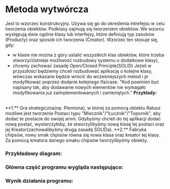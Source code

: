 # Metoda wytwórcza

Jest to wzorzec konstrukcyjny. Używa się go do określenia intrefejsu w celu tworzenia obiektów. Podklasy zajmują się tworzeniem obiektów. We wzorcu występują dwie ogólne klasy lub interfejsy, które definiują typ zasobów (Producty) oraz sposób ich tworzenia (Creator).
Wzorzec ten stosuje się, gdy:
- w klasie nie można z góry ustalić wszystkich klas obiektów, które trzeba stworzyć(istnieje możliwość rozbudowy systemu o dodatkowe klasy),
- chcemy zachować zasadę Open/Closed Principle(SOLID)
Jeżeli w przyszłości będziemy chceli rozbudować aplikację o kolejne klasy, wówczas wskazane będzie wrócić do wcześniejszych metod i je modyfikować poprzez dodanie kolejnego ifa/case. 
"Kod powinien być napisany tak, aby dodawanie nowych elementów nie wymagało modyfikowania już zaimplementowanych i zamkniętych."
**Przykłady:**
</br>
**1.** Gra strategiczna(np. Plemiona), w której za pomocą obiektu Ratusz możliwe jest tworzenie Postaci typu "Miecznik"/"Łucznik"/"Topornik", aby dodać te postacie do swojej armii. Gdybyśmy chcieli do tej aplikacji dodać nową postać, wystarczyłoby, że stworzylibyśmy nową klasę tej postaci oraz jej Kreator(zachowalibyśmy drugą zasadę SOLIDa).
**2.** Fabryka chipsów, nowy smak chpisów równa się nowa klasa oraz kreator tej klasy. Za pomocą kreatora danego smaku chipsów tworzylibyśmy obiekty.

### Przykładowy diagram:
<p align="center">
 <https://github.com/JakubMakaruk/UMCS/blob/master/23%20DAYS%20CHALLANGE%20WZORCOWY/Metoda%20wytworcza/zdj/diagram.png" alt="zdj">
</p>

### Główna część programu wygląda następująco:
<p align="left">
 <https://github.com/JakubMakaruk/UMCS/blob/master/23%20DAYS%20CHALLANGE%20WZORCOWY/Metoda%20wytworcza/zdj/main1.png" alt="zdj">
</p>

### Wynik działania programu:
<p align="left">
 <https://github.com/JakubMakaruk/UMCS/blob/master/23%20DAYS%20CHALLANGE%20WZORCOWY/Metoda%20wytworcza/zdj/main2.png" alt="zdj">
</p>
